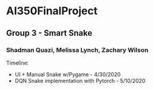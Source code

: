 # AI350FinalProject

## Group 3 - Smart Snake

### Shadman Quazi, Melissa Lynch, Zachary Wilson

Timeline:
- UI + Manual Snake w/Pygame - 4/30/2020
- DQN Snake implementation with Pytorch - 5/10/2020
